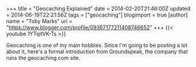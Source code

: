 +++
title = "Geocaching Explained"
date = 2014-02-20T21:46:00Z
updated = 2014-06-19T22:21:56Z
tags = ["geocaching"]
blogimport = true 
[author]
	name = "Toby Marks"
	uri = "https://www.blogger.com/profile/09367177211408746652"
+++
{{< youtube 1YTqitVK-Ts >}}

Geocaching is one of my main hobbies. Since I'm going to be posting a lot about it, here's a formal introduction from Groundspeak, the company that runs the geocaching.com site.